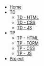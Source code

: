 * [Home](/)
* TD
  * [TD - HTML](http://www.iut-fbleau.fr/sitebp/web/wim11/html/html.pdf)
  * [TD - CSS](https://docs.google.com/presentation/d/1ZKXUkWDGRgUdHM4ZxzRKZKWz0SYCwON1mJIU8Yva30E/edit?usp=sharing)
  * [TD - JS](http://www.iut-fbleau.fr/sitebp/web/wim11/js/js.pdf)
* TP
  * [TP - HTML](/tp/html)
  * [TP - FORM](http://www.iut-fbleau.fr/sitebp/web/wim11/?p=tp2)
  * [TP - CSS](/tp/css)
  * [TP - JS](http://www.iut-fbleau.fr/sitebp/web/wim11/?p=tp6)
* [Project](/project)
